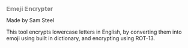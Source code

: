 𝔼𝕞𝕠𝕛𝕚 𝔼𝕟𝕔𝕣𝕪𝕡𝕥𝕠𝕣

Made by Sam Steel

This tool encrypts lowercase letters in English, by converting them into emoji using built in dictionary, and encrypting using ROT-13.
